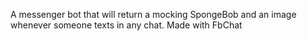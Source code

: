 A messenger bot that will return a mocking SpongeBob and an image whenever someone texts in any chat. Made with FbChat